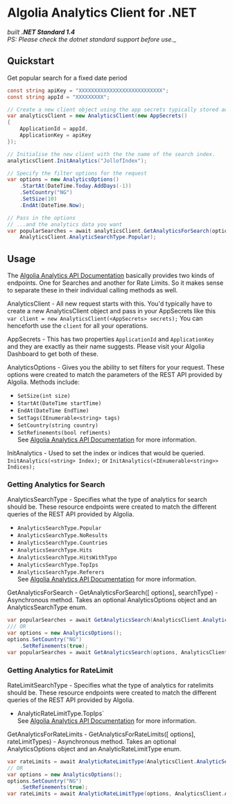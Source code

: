 # Algolia Analytics Client for .NET
_built **.NET Standard 1.4**_  
_PS: Please check the dotnet standard support before use.__
## Quickstart
Get popular search for a fixed date period
```csharp
const string apiKey = "XXXXXXXXXXXXXXXXXXXXXXXXXXX";
const string appId = "XXXXXXXXX";

// Create a new client object using the app secrets typically stored away in a safer place than mine :P
var analyticsClient = new AnalyticsClient(new AppSecrets()
{
    ApplicationId = appId,
    ApplicationKey = apiKey
});

// Initialise the new client with the the name of the search index.
analyticsClient.InitAnalytics("JollofIndex");

// Specify the filter options for the request
var options = new AnalyticsOptions()
    .StartAt(DateTime.Today.AddDays(-1))
    .SetCountry("NG")
    .SetSize(10)
    .EndAt(DateTime.Now);

// Pass in the options
// ...and the analytics data you want
var popularSearches = await analyticsClient.GetAnalyticsForSearch(options,
    AnalyticsClient.AnalyticSearchType.Popular);
```

## Usage  
The [Algolia Analytics API Documentation](https://www.algolia.com/doc/rest-api/analytics/) basically provides two kinds of endpoints. One for Searches and another for Rate Limits. So it makes sense to separate these in their individual calling methods as well.   

AnalyticsClient - All new request starts with this. You'd typically have to create a new AnalyticsClient object and pass in your AppSecrets like this `var client = new AnalyticsClient(<AppSecrets> secrets);` You can henceforth use the `client` for all your operations.  

AppSecrets - This has two properties `ApplicationId` and `ApplicationKey` and they are exactly as their name suggests. Please visit your Algolia Dashboard to get both of these.  

AnalyticsOptions - Gives you the ability to set filters for your request. These options were created to match the parameters of the REST API provided by Algolia. Methods include:  
*  `SetSize(int size)`
*  `StartAt(DateTime startTime)`
*  `EndAt(DateTime EndTime)`
*  `SetTags(IEnumerable<string> tags)`
*  `SetCountry(string country)`
*  `SetRefinements(bool refiments)`  
See [Algolia Analytics API Documentation](https://www.algolia.com/doc/rest-api/analytics/) for more information.

InitAnalytics - Used to set the index or indices that would be queried.
`InitAnalytics(<string> Index);` or  `InitAnalytics(<IEnumerable<string>> Indices);`

### Getting Analytics for Search
AnalyticsSearchType - Specifies what the type of analytics for search should be. These resource endpoints were created to match the different queries of the REST API provided by Algolia.
*  `AnalyticsSearchType.Popular`
*  `AnalyticsSearchType.NoResults`
*  `AnalyticsSearchType.Countries`
*  `AnalyticsSearchType.Hits`
*  `AnalyticsSearchType.HitsWithTypo`
*  `AnalyticsSearchType.TopIps`
*  `AnalyticsSearchType.Referers`  
See [Algolia Analytics API Documentation](https://www.algolia.com/doc/rest-api/analytics/) for more information.

GetAnalyticsForSearch - GetAnalyticsForSearch([<AnalyticsOptions> options], <AnalyticsSearchType> searchType) - Asynchronous method. Takes an optional AnalyticsOptions object and an AnalyticsSearchType enum.
```csharp
var popularSearches = await GetAnalyticsSearch(AnalyticsClient.AnalyticSearchType.Popular);
/// OR 
var options = new AnalyticsOptions();
options.SetCountry("NG")
    .SetRefinements(true);
var popularSearches = await GetAnalyticsSearch(options, AnalyticsClient.AnalyticSearchType.Popular);
```

### Getting Analytics for RateLimit
RateLimitSearchType -  Specifies what the type of analytics for ratelimits should be. These resource endpoints were created to match the different queries of the REST API provided by Algolia.
*  AnalyticRateLimitType.TopIps`  
See [Algolia Analytics API Documentation](https://www.algolia.com/doc/rest-api/analytics/) for more information.

GetAnalyticsForRateLimits - GetAnalyticsForRateLimits([<AnalyticsOptions> options], <AnalyticRateLimitType> rateLimitTypes) - Asynchronous method. Takes an optional AnalyticsOptions object and an AnalyticRateLimitType enum.
```csharp
var rateLimits = await AnalyticRateLimitType(AnalyticsClient.AnalyticSearchType.Popular);
// OR 
var options = new AnalyticsOptions();
options.SetCountry("NG")
    .SetRefinements(true);
var rateLimits = await AnalyticRateLimitType(options, AnalyticsClient.AnalyticRateLimitType.TopIps);
```
